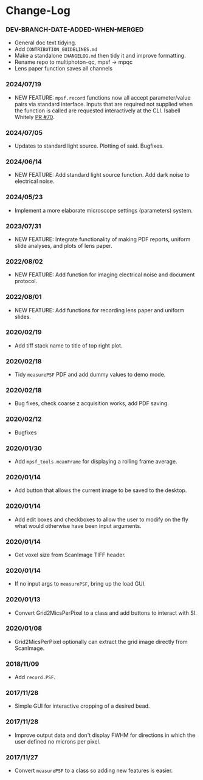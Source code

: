 
# Change-Log

### DEV-BRANCH-DATE-ADDED-WHEN-MERGED
* General doc text tidying. 
* Add `CONTRIBUTION_GUIDELINES.md`
* Make a standalone `CHANGELOG.md` then tidy it and improve formatting.
* Rename repo to multiphoton-qc, mpsf -> mpqc
* Lens paper function saves all channels

### 2024/07/19
* NEW FEATURE: `mpsf.record` functions now all accept parameter/value pairs via standard interface.
Inputs that are required not supplied when the function is called are requested interactively at the CLI.
Isabell Whitely [PR #70](https://github.com/SWC-Advanced-Microscopy/measurePSF/pull/70).


### 2024/07/05
* Updates to standard light source. Plotting of said. Bugfixes.

### 2024/06/14
* NEW FEATURE: Add standard light source function. Add dark noise to electrical noise.

### 2024/05/23
* Implement a more elaborate microscope settings (parameters) system.

### 2023/07/31
* NEW FEATURE: Integrate functionality of making PDF reports, uniform slide analyses, and plots of lens paper. 

### 2022/08/02
* NEW FEATURE: Add function for imaging electrical noise and document protocol.

### 2022/08/01
* NEW FEATURE: Add functions for recording lens paper and uniform slides.

### 2020/02/19
* Add tiff stack name to title of top right plot.

### 2020/02/18
* Tidy `measurePSF` PDF and add dummy values to demo mode.

### 2020/02/18
* Bug fixes, check coarse z acquisition works, add PDF saving.

### 2020/02/12
* Bugfixes

### 2020/01/30
* Add `mpsf_tools.meanFrame` for displaying a rolling frame average.

### 2020/01/14
* Add button that allows the current image to be saved to the desktop.

### 2020/01/14
* Add edit boxes and checkboxes to allow the user to modify on the fly what would otherwise have been input arguments.

### 2020/01/14
* Get voxel size from ScanImage TIFF header.

### 2020/01/14
* If no input args to `measurePSF`, bring up the load GUI.

### 2020/01/13
* Convert Grid2MicsPerPixel to a class and add buttons to interact with SI.

### 2020/01/08
* Grid2MicsPerPixel optionally can extract the grid image directly from ScanImage.

### 2018/11/09
* Add `record.PSF`.

### 2017/11/28
* Simple GUI for interactive cropping of a desired bead.

### 2017/11/28
* Improve output data and don't display FWHM for directions in which the user defined no microns per pixel.

### 2017/11/27
* Convert `measurePSF` to a class so adding new features is easier.



